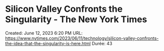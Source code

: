 # Silicon Valley Confronts the Singularity - The New York Times

Created: June 12, 2023 6:20 PM
URL: https://www.nytimes.com/2023/06/11/technology/silicon-valley-confronts-the-idea-that-the-singularity-is-here.html
Durée: 43